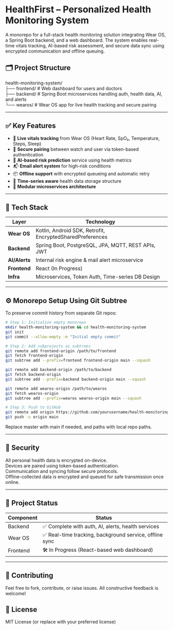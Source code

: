 # HealthFirst – Personalized Health Monitoring System

A monorepo for a full-stack health monitoring solution integrating Wear OS, a Spring Boot backend, and a web dashboard. The system enables real-time vitals tracking, AI-based risk assessment, and secure data sync using encrypted communication and offline queuing.

## 🗂️ Project Structure

health-monitoring-system/ <br>
├── frontend/ # Web dashboard for users and doctors <br>
├── backend/ # Spring Boot microservices handling auth, health data, AI, and alerts <br>
└── wearos/ # Wear OS app for live health tracking and secure pairing


---

## ✅ Key Features

- 📡 **Live vitals tracking** from Wear OS (Heart Rate, SpO₂, Temperature, Steps, Sleep)
- 🔐 **Secure pairing** between watch and user via token-based authentication
- 🧠 **AI-based risk prediction** service using health metrics
- 📬 **Email alert system** for high-risk conditions
- 📦 **Offline support** with encrypted queueing and automatic retry
- 🔄 **Time-series aware** health data storage structure
- 🧩 **Modular microservices architecture**

---

## 🧰 Tech Stack

| Layer       | Technology                                              |
|-------------|----------------------------------------------------------|
| **Wear OS** | Kotlin, Android SDK, Retrofit, EncryptedSharedPreferences |
| **Backend** | Spring Boot, PostgreSQL, JPA, MQTT, REST APIs, JWT       |
| **AI/Alerts** | Internal risk engine & mail alert microservice         |
| **Frontend** | React (In Progress)                                     |
| **Infra**    | Microservices, Token Auth, Time-series DB Design        |

---

## ⚙️ Monorepo Setup Using Git Subtree

To preserve commit history from separate Git repos:

```bash
# Step 1: Initialize empty monorepo
mkdir health-monitoring-system && cd health-monitoring-system
git init
git commit --allow-empty -m "Initial empty commit"

# Step 2: Add subprojects as subtrees
git remote add frontend-origin /path/to/frontend
git fetch frontend-origin
git subtree add --prefix=frontend frontend-origin main --squash

git remote add backend-origin /path/to/backend
git fetch backend-origin
git subtree add --prefix=backend backend-origin main --squash

git remote add wearos-origin /path/to/wearos
git fetch wearos-origin
git subtree add --prefix=wearos wearos-origin main --squash

# Step 3: Push to GitHub
git remote add origin https://github.com/yourusername/health-monitoring-system.git
git push -u origin main

```
Replace master with main if needed, and paths with local repo paths.

---

## 🔐 Security  
All personal health data is encrypted on-device.  
Devices are paired using token-based authentication.  
Communication and syncing follow secure protocols.  
Offline-collected data is encrypted and queued for safe transmission once online.

---

## 📍 Project Status

| Component  | Status                                                |
|------------|--------------------------------------------------------|
| Backend    | ✅ Complete with auth, AI, alerts, health services     |
| Wear OS    | ✅ Real-time tracking, background service, offline sync |
| Frontend   | 🛠️ In Progress (React-based web dashboard)            |

---

## 🤝 Contributing  
Feel free to fork, contribute, or raise issues. All constructive feedback is welcome!

## 📄 License  
MIT License (or replace with your preferred license)

